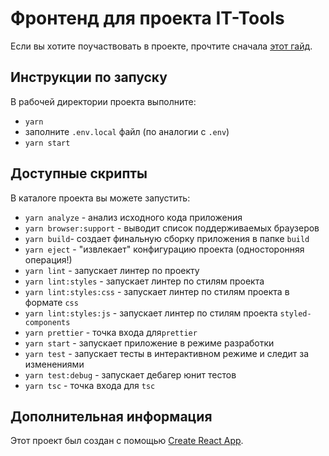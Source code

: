# Фронтенд для проекта IT-Tools

Если вы хотите поучаствовать в проекте, прочтите сначала [этот гайд](./CONTRIBUTING.md).

## Инструкции по запуску

В рабочей директории проекта выполните:

- `yarn`
- заполните `.env.local` файл (по аналогии с `.env`)
- `yarn start`

## Доступные скрипты

В каталоге проекта вы можете запустить:

- `yarn analyze` - анализ исходного кода приложения
- `yarn browser:support` - выводит список поддерживаемых браузеров
- `yarn build`- создает финальную сборку приложения в папке `build`
- `yarn eject` - "извлекает" конфигурацию проекта (односторонняя операция!)
- `yarn lint` - запускает линтер по проекту
- `yarn lint:styles` - запускает линтер по стилям проекта
- `yarn lint:styles:css` - запускает линтер по стилям проекта в формате `css`
- `yarn lint:styles:js` - запускает линтер по стилям проекта `styled-components`
- `yarn prettier` - точка входа для`prettier`
- `yarn start` - запускает приложение в режиме разработки
- `yarn test` - запускает тесты в интерактивном режиме и следит за изменениями
- `yarn test:debug` - запускает дебагер юнит тестов
- `yarn tsc` - точка входа для `tsc`

## Дополнительная информация

Этот проект был создан с помощью [Create React App](https://github.com/facebook/create-react-app).
